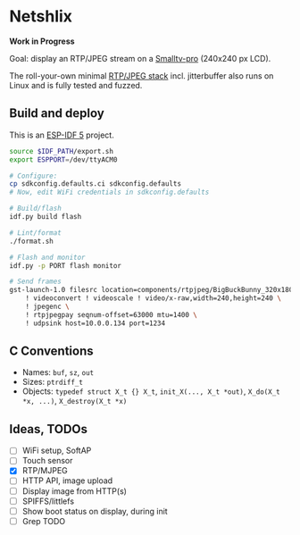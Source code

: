 # Netshlix

**Work in Progress**

Goal: display an RTP/JPEG stream on a [Smalltv-pro](https://github.com/GeekMagicClock/smalltv-pro) (240x240 px LCD).

The roll-your-own minimal [RTP/JPEG stack](components/rtpjpeg) incl. jitterbuffer also runs on Linux and is fully tested and fuzzed.

## Build and deploy

This is an [ESP-IDF 5](https://github.com/espressif/esp-idf) project.

```bash
source $IDF_PATH/export.sh
export ESPPORT=/dev/ttyACM0

# Configure:
cp sdkconfig.defaults.ci sdkconfig.defaults
# Now, edit WiFi credentials in sdkconfig.defaults

# Build/flash
idf.py build flash

# Lint/format
./format.sh

# Flash and monitor
idf.py -p PORT flash monitor

# Send frames
gst-launch-1.0 filesrc location=components/rtpjpeg/BigBuckBunny_320x180.mp4 ! decodebin \
    ! videoconvert ! videoscale ! video/x-raw,width=240,height=240 \
    ! jpegenc \
    ! rtpjpegpay seqnum-offset=63000 mtu=1400 \
    ! udpsink host=10.0.0.134 port=1234
```

## C Conventions

- Names: `buf`, `sz`, `out`
- Sizes: `ptrdiff_t`
- Objects: `typedef struct X_t {} X_t`, `init_X(..., X_t *out)`, `X_do(X_t *x, ...)`, `X_destroy(X_t *x)`

## Ideas, TODOs

- [ ] WiFi setup, SoftAP
- [ ] Touch sensor
- [x] RTP/MJPEG
- [ ] HTTP API, image upload
- [ ] Display image from HTTP(s)
- [ ] SPIFFS/littlefs
- [ ] Show boot status on display, during init
- [ ] Grep TODO
